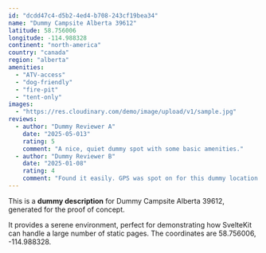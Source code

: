 ```yaml
---
id: "dcdd47c4-d5b2-4ed4-b708-243cf19bea34"
name: "Dummy Campsite Alberta 39612"
latitude: 58.756006
longitude: -114.988328
continent: "north-america"
country: "canada"
region: "alberta"
amenities:
  - "ATV-access"
  - "dog-friendly"
  - "fire-pit"
  - "tent-only"
images:
  - "https://res.cloudinary.com/demo/image/upload/v1/sample.jpg"
reviews:
  - author: "Dummy Reviewer A"
    date: "2025-05-013"
    rating: 5
    comment: "A nice, quiet dummy spot with some basic amenities."
  - author: "Dummy Reviewer B"
    date: "2025-01-08"
    rating: 4
    comment: "Found it easily. GPS was spot on for this dummy location."
---
```


This is a **dummy description** for Dummy Campsite Alberta 39612, generated for the proof of concept.

It provides a serene environment, perfect for demonstrating how SvelteKit can handle a large number of static pages. The coordinates are 58.756006, -114.988328.
